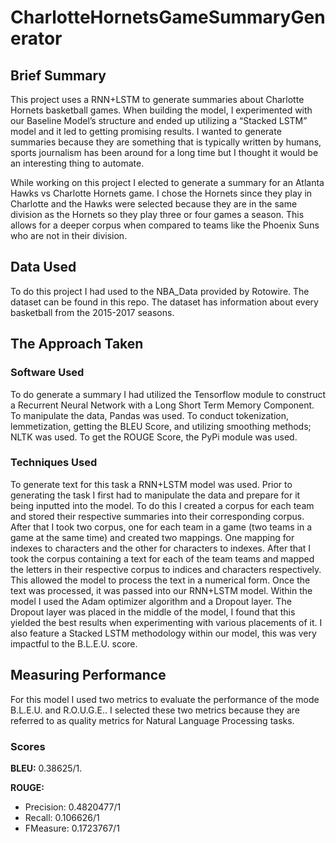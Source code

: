 # CharlotteHornetsGameSummaryGenerator

## Brief Summary
This project uses a RNN+LSTM to generate summaries about Charlotte Hornets basketball games.
When building the model, I experimented with our Baseline Model’s structure and ended up utilizing a
“Stacked LSTM” model and it led to getting promising results. I wanted to generate
summaries because they are something that is typically written by humans, sports
journalism has been around for a long time but I thought it would be an interesting
thing to automate.

While working on this project I elected to
generate a summary for an Atlanta Hawks vs Charlotte Hornets game. I chose the
Hornets since they play in Charlotte and the Hawks were selected because they are in
the same division as the Hornets so they play three or four games a season. This allows
for a deeper corpus when compared to teams like the Phoenix Suns who are not
in their division.

## Data Used
To do this project I had used to the NBA_Data provided by Rotowire. The dataset
can be found in this repo. The dataset has information about every basketball from
the 2015-2017 seasons.

## The Approach Taken
### Software Used
To do generate a summary I had utilized the Tensorflow module to construct a 
Recurrent Neural Network with a Long Short Term Memory Component. To manipulate 
the data, Pandas was used. To conduct tokenization, lemmetization, getting the BLEU Score,
and utilizing smoothing methods; NLTK was used. To get the ROUGE Score, the PyPi module was
used.

### Techniques Used
To generate text for this task a RNN+LSTM model was used. Prior to generating the
task I first had to manipulate the data and prepare for it being inputted into the model.
To do this I created a corpus for each team and stored their respective summaries into
their corresponding corpus. After that I took two corpus, one for each team in a game
(two teams in a game at the same time) and created two mappings. One mapping for
indexes to characters and the other for characters to indexes. After that I took the
corpus containing a text for each of the team teams and mapped the letters in their
respective corpus to indices and characters respectively. This allowed the model to process the
text in a numerical form.
Once the text was processed, it was passed into our RNN+LSTM model. Within the
model I used the Adam optimizer algorithm and a Dropout layer. The Dropout layer was
placed in the middle of the model, I found that this yielded the best results when
experimenting with various placements of it. I also feature a Stacked LSTM
methodology within our model, this was very impactful to the B.L.E.U. score.

## Measuring Performance
For this model I used two metrics to evaluate the performance of the mode B.L.E.U.
and R.O.U.G.E.. I selected these two metrics because they are referred to as quality
metrics for Natural Language Processing tasks.

### Scores
**BLEU:** 0.38625/1.

**ROUGE:**  
  - Precision: 0.4820477/1
  - Recall: 0.106626/1
  - FMeasure: 0.1723767/1

